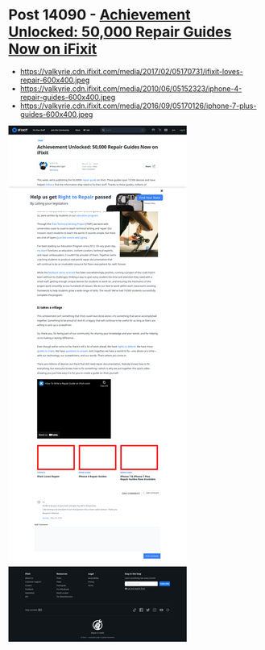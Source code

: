 # Post 14090 - [Achievement Unlocked: 50,000 Repair Guides Now on iFixit](https://www.ifixit.com/News/14090/50000-guides)

- https://valkyrie.cdn.ifixit.com/media/2017/02/05170731/ifixit-loves-repair-600x400.jpeg
- https://valkyrie.cdn.ifixit.com/media/2010/06/05152323/iphone-4-repair-guides-600x400.jpeg
- https://valkyrie.cdn.ifixit.com/media/2016/09/05170126/iphone-7-plus-guides-600x400.jpeg

![screencap](screenshots/e11efa3e-09c1-4825-a3b5-148205083bec.png)
